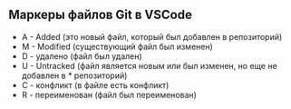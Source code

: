 ## Маркеры файлов Git в VSCode

* A - Added (это новый файл, который был добавлен в репозиторий)
* M - Modified (существующий файл был изменен)
* D - удалено (файл был удален)
* U - Untracked (файл является новым или был изменен, но еще не добавлен в * репозиторий)
* C - конфликт (в файле есть конфликт)
* R - переименован (файл был переименован)